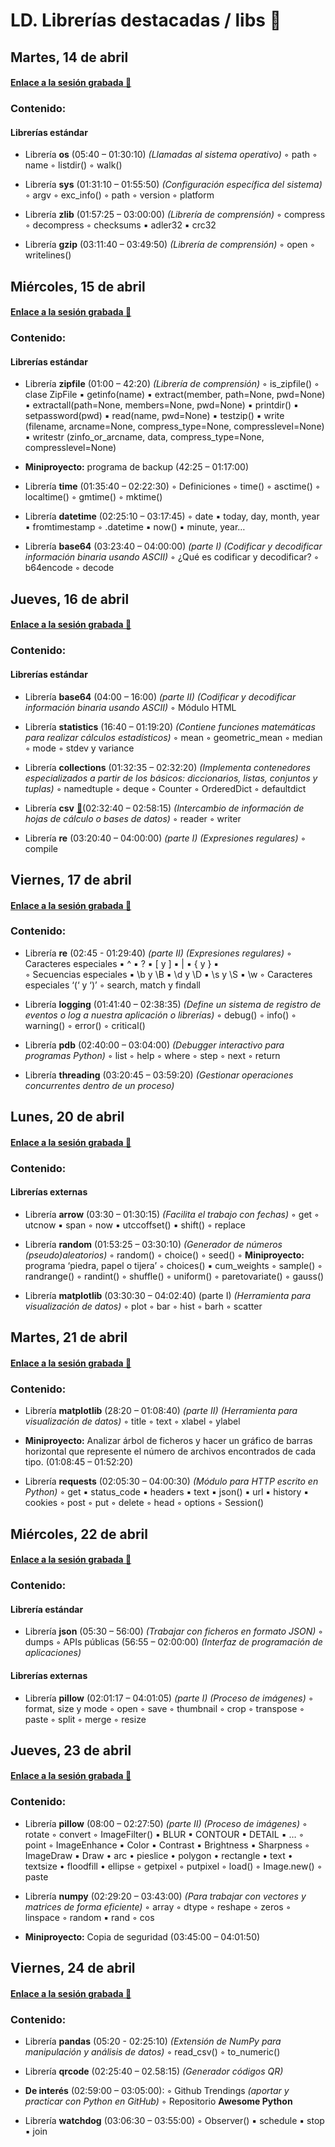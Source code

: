# LD. Librerías destacadas / libs :aerial_tramway:
## Martes, 14 de abril

#### [Enlace a la sesión grabada :beginner:](https://us.bbcollab.com/recording/57d0753cbfa34416befb24c342e70206)

### Contenido:
#### Librerías estándar

- Librería **os** (05:40 – 01:30:10)
*(Llamadas al sistema operativo)*
◦ path
◦ name
◦ listdir()
◦ walk()

- Librería **sys** (01:31:10 – 01:55:50)
*(Configuración específica del sistema)*
◦ argv
◦ exc_info()
◦ path
◦ version
◦ platform

- Librería **zlib** (01:57:25 – 03:00:00)
*(Librería de comprensión)*
◦ compress
◦ decompress
◦ checksums
    ▪ adler32
	▪ crc32

- Librería **gzip** (03:11:40 – 03:49:50)
*(Librería de comprensión)*
◦ open
◦ writelines()

## Miércoles, 15 de abril

#### [Enlace a la sesión grabada :beginner:](https://us.bbcollab.com/recording/6a5eccadc94248d39f73e587677f7442)

### Contenido:
#### Librerías estándar
- Librería **zipfile** (01:00 – 42:20)
*(Librería de comprensión)*
◦ is_zipfile()
◦ clase ZipFile
    ▪ getinfo(name)
    ▪ extract(member, path=None, pwd=None)
    ▪ extractall(path=None, members=None, pwd=None)
    ▪ printdir()
    ▪ setpassword(pwd)
    ▪ read(name, pwd=None)
    ▪ testzip()
    ▪ write (filename, arcname=None, compress_type=None, compresslevel=None)
    ▪ writestr (zinfo_or_arcname, data, compress_type=None, compresslevel=None)

- **Miniproyecto:** programa de backup (42:25 – 01:17:00)


- Librería **time** (01:35:40 – 02:22:30)
◦ Definiciones
◦ time()
◦ asctime()
◦ localtime()
◦ gmtime()
◦ mktime()

- Librería **datetime** (02:25:10 – 03:17:45)
◦ date
    ▪ today, day, month, year
    ▪ fromtimestamp
◦ .datetime
    ▪ now()
    ▪ minute, year…

- Librería **base64** (03:23:40 – 04:00:00) *(parte I)*
*(Codificar y decodificar información binaria usando ASCII)*
◦ ¿Qué es codificar y decodificar?
◦ b64encode
◦ decode

## Jueves, 16 de abril

#### [Enlace a la sesión grabada :beginner:](https://us.bbcollab.com/recording/c9a64768efd04e05b72af6afdb5647a1)

### Contenido:
#### Librerías estándar
- Librería **base64** (04:00 – 16:00) *(parte II)*
*(Codificar y decodificar información binaria usando ASCII)*
◦ Módulo HTML

- Librería **statistics** (16:40 – 01:19:20)
*(Contiene funciones matemáticas para realizar cálculos estadísticos)*
◦ mean
◦ geometric_mean
◦ median
◦ mode
◦ stdev y variance

- Librería **collections** (01:32:35 – 02:32:20)
*(Implementa contenedores especializados a partir de los básicos: diccionarios, listas, conjuntos y tuplas)*
◦ namedtuple
◦ deque
◦ Counter
◦ OrderedDict
◦ defaultdict

- Librería **csv** [:orange_book:](https://docs.python.org/3/library/csv.html?highlight=csv#module-csv)(02:32:40 – 02:58:15)
*(Intercambio de información de hojas de cálculo o bases de datos)*
◦ reader
◦ writer

- Librería **re** (03:20:40 – 04:00:00) *(parte I)*
*(Expresiones regulares)*
◦ compile

## Viernes, 17 de abril

#### [Enlace a la sesión grabada :beginner:](https://us.bbcollab.com/recording/022e4743fea4480793cb5ffa3b9b19d4)

### Contenido:
- Librería **re** (02:45 - 01:29:40) *(parte II)*
*(Expresiones regulares)*
◦ Caracteres especiales
    ▪ ^
    ▪ ?
    ▪ [ y ]
    ▪ |
    ▪ { y }
    ▪ \
◦ Secuencias especiales
    ▪ \b y \B
    ▪ \d y \D
    ▪ \s y \S
    ▪ \w
◦ Caracteres especiales ‘(‘ y ‘)’
◦ search, match y findall

- Librería **logging** (01:41:40 – 02:38:35)
*(Define un sistema de registro de eventos o log a nuestra aplicación o librerías)*
◦ debug()
◦ info()
◦ warning()
◦ error()
◦ critical()

- Librería **pdb** (02:40:00 – 03:04:00)
*(Debugger interactivo para programas Python)*
◦ list
◦ help
◦ where
◦ step
◦ next
◦ return

- Librería **threading** (03:20:45 – 03:59:20)
*(Gestionar operaciones concurrentes dentro de un proceso)*

## Lunes, 20 de abril
#### [Enlace a la sesión grabada :beginner:](https://us.bbcollab.com/recording/a27814b5362f40ac9e7a30adad68d1b5)

### Contenido:
#### Librerías externas
- Librería **arrow** (03:30 – 01:30:15)
*(Facilita el trabajo con fechas)*
◦ get
◦ utcnow
    ▪ span
◦ now
    ▪ utccoffset()
    ▪ shift()
◦ replace

- Librería **random** (01:53:25 – 03:30:10)
*(Generador de números (pseudo)aleatorios)*
◦ random()
◦ choice()
◦ seed()
◦ **Miniproyecto:** programa ‘piedra, papel o tijera’
◦ choices()
    ▪ cum_weights
◦ sample()
◦ randrange()
◦ randint()
◦ shuffle()
◦ uniform()
◦ paretovariate()
◦ gauss()

- Librería **matplotlib** (03:30:30 – 04:02:40) (parte I)
*(Herramienta para visualización de datos)*
◦ plot
◦ bar
◦ hist
◦ barh
◦ scatter

## Martes, 21 de abril

#### [Enlace a la sesión grabada :beginner:](https://us.bbcollab.com/recording/1fbd9ff57ac946099a24fa27213ad203 )

### Contenido:
- Librería **matplotlib** (28:20 – 01:08:40) *(parte II)*
*(Herramienta para visualización de datos)*
◦ title
◦ text
◦ xlabel
◦ ylabel

- **Miniproyecto:** Analizar árbol de ficheros y hacer un gráfico de barras horizontal que represente el número de archivos encontrados de cada tipo. (01:08:45 – 01:52:20)

- Librería **requests** (02:05:30 – 04:00:30)
*(Módulo para HTTP escrito en Python)*
◦ get
    ▪ status_code
    ▪ headers
    ▪ text
    ▪ json()
    ▪ url
    ▪ history
    ▪ cookies
◦ post
◦ put
◦ delete
◦ head
◦ options
◦ Session()

## Miércoles, 22 de abril

#### [Enlace a la sesión grabada :beginner:](https://us.bbcollab.com/recording/9b6b74c1e54f49da92b2fb87f0893f88)

### Contenido:
#### Librería estándar
- Librería **json** (05:30 – 56:00)
*(Trabajar con ficheros en formato JSON)*
◦ dumps
◦ APIs públicas (56:55 – 02:00:00)
  *(Interfaz de programación de aplicaciones)*

#### Librerías externas
- Librería **pillow** (02:01:17 – 04:01:05) *(parte I)*
*(Proceso de imágenes)*
◦ format, size y mode
◦ open
◦ save
◦ thumbnail
◦ crop
◦ transpose
◦ paste
◦ split
◦ merge
◦ resize

## Jueves, 23 de abril

#### [Enlace a la sesión grabada :beginner:](https://us.bbcollab.com/recording/f17c2054875241678981d2312edeee87)

### Contenido:
- Librería **pillow** (08:00 – 02:27:50) *(parte II)*
*(Proceso de imágenes)*
◦ rotate
◦ convert
◦ ImageFilter()
    ▪ BLUR
    ▪ CONTOUR
    ▪ DETAIL
    ▪ …
◦ point
◦ ImageEnhance
    ▪ Color
    ▪ Contrast
    ▪ Brightness
    ▪ Sharpness
◦ ImageDraw
  ▪ Draw
  • arc
  • pieslice
  • polygon
  • rectangle
  • text
  • textsize
  • floodfill
  • ellipse
◦ getpixel
◦ putpixel
◦ load()
◦ Image.new()
◦ paste

- Librería **numpy** (02:29:20 – 03:43:00)
*(Para trabajar con vectores y matrices de forma eficiente)*
◦ array
◦ dtype
◦ reshape
◦ zeros
◦ linspace
◦ random
    ▪ rand
◦ cos

- **Miniproyecto:** Copia de seguridad (03:45:00 – 04:01:50)

## Viernes, 24 de abril

#### [Enlace a la sesión grabada :beginner:](https://us.bbcollab.com/recording/e531751ef17f44589223fbfd4f7de5e8)

### Contenido:
- Librería **pandas** (05:20 - 02:25:10)
*(Extensión de NumPy para manipulación y análisis de datos)*
◦ read_csv()
◦ to_numeric()

- Librería **qrcode** (02:25:40 – 02.58:15)
*(Generador códigos QR)*

- **De interés** (02:59:00 – 03:05:00):
◦ Github Trendings
  *(aportar y practicar con Python en GitHub)*
◦ Repositorio **Awesome Python**

- Librería **watchdog** (03:06:30 – 03:55:00)
◦ Observer()
    ▪ schedule
    ▪ stop
    ▪ join
